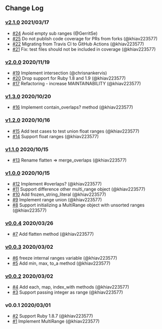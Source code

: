 ## Change Log

### [v2.1.0](https://github.com/khiav223577/multi_range/compare/v2.0.0...v2.1.0) 2021/03/17
- [#24](https://github.com/khiav223577/multi_range/pull/24) Avoid empty sub ranges (@GerritSe)
- [#25](https://github.com/khiav223577/multi_range/pull/25) Do not publish code coverage for PRs from forks (@khiav223577)
- [#22](https://github.com/khiav223577/multi_range/pull/22) Migrating from Travis CI to GitHub Actions (@khiav223577)
- [#21](https://github.com/khiav223577/multi_range/pull/21) Fix: test files should not be included in coverage (@khiav223577)

### [v2.0.0](https://github.com/khiav223577/multi_range/compare/v1.3.0...v2.0.0) 2020/11/19
- [#19](https://github.com/khiav223577/multi_range/pull/19) Implement intersection (@chrisnankervis)
- [#20](https://github.com/khiav223577/multi_range/pull/20) Drop support for Ruby 1.8 and 1.9 (@khiav223577)
- [#17](https://github.com/khiav223577/multi_range/pull/17) Refactoring - increase MAINTAINABILITY (@khiav223577)

### [v1.3.0](https://github.com/khiav223577/multi_range/compare/v1.2.0...v1.3.0) 2020/10/20
- [#16](https://github.com/khiav223577/multi_range/pull/16) Implement contain_overlaps? method (@khiav223577)

### [v1.2.0](https://github.com/khiav223577/multi_range/compare/v1.1.0...v1.2.0) 2020/10/16
- [#15](https://github.com/khiav223577/multi_range/pull/15) Add test cases to test union float ranges (@khiav223577)
- [#14](https://github.com/khiav223577/multi_range/pull/14) Support float ranges (@khiav223577)

### [v1.1.0](https://github.com/khiav223577/multi_range/compare/v1.0.0...v1.1.0) 2020/10/15
- [#13](https://github.com/khiav223577/multi_range/pull/13) Rename flatten => merge_overlaps (@khiav223577)

### [v1.0.0](https://github.com/khiav223577/multi_range/compare/v0.0.4...v1.0.0) 2020/10/15
- [#12](https://github.com/khiav223577/multi_range/pull/12) Implement #overlaps? (@khiav223577)
- [#11](https://github.com/khiav223577/multi_range/pull/11) Support difference other multi_range object (@khiav223577)
- [#10](https://github.com/khiav223577/multi_range/pull/10) Add frozen_string_literal (@khiav223577)
- [#9](https://github.com/khiav223577/multi_range/pull/9) Implement range union (@khiav223577)
- [#8](https://github.com/khiav223577/multi_range/pull/8) Support initializing a MultiRange object with unsorted ranges (@khiav223577)

### [v0.0.4](https://github.com/khiav223577/multi_range/compare/v0.0.3...v0.0.4) 2020/03/26
- [#7](https://github.com/khiav223577/multi_range/pull/7) Add flatten method (@khiav223577)

### [v0.0.3](https://github.com/khiav223577/multi_range/compare/v0.0.2...v0.0.3) 2020/03/02
- [#6](https://github.com/khiav223577/multi_range/pull/6) freeze internal ranges variable (@khiav223577)
- [#5](https://github.com/khiav223577/multi_range/pull/5) Add min, max, to_a method (@khiav223577)

### [v0.0.2](https://github.com/khiav223577/multi_range/compare/v0.0.1...v0.0.2) 2020/03/02
- [#4](https://github.com/khiav223577/multi_range/pull/4) Add each, map, index_with methods (@khiav223577)
- [#3](https://github.com/khiav223577/multi_range/pull/3) Support passing integer as range (@khiav223577)

### v0.0.1 2020/03/01
- [#2](https://github.com/khiav223577/multi_range/pull/2) Support Ruby 1.8.7 (@khiav223577)
- [#1](https://github.com/khiav223577/multi_range/pull/1) Implement MultiRange (@khiav223577)
